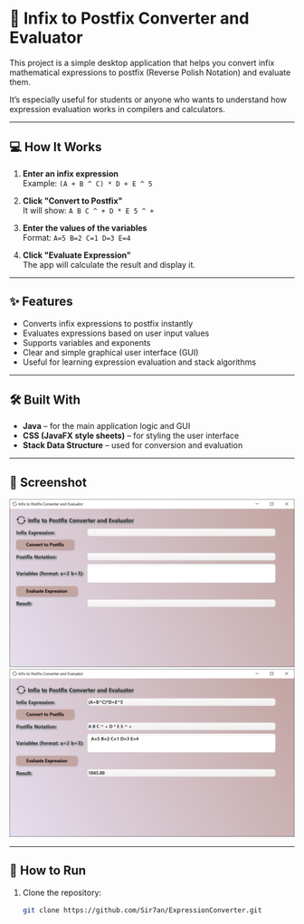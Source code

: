 # 🧮 Infix to Postfix Converter and Evaluator

This project is a simple desktop application that helps you convert infix mathematical expressions to postfix (Reverse Polish Notation) and evaluate them.

It’s especially useful for students or anyone who wants to understand how expression evaluation works in compilers and calculators.

---

## 💻 How It Works

1. **Enter an infix expression**  
   Example: `(A + B ^ C) * D + E ^ 5`

2. **Click "Convert to Postfix"**  
   It will show: `A B C ^ + D * E 5 ^ +`

3. **Enter the values of the variables**  
   Format: `A=5 B=2 C=1 D=3 E=4`

4. **Click "Evaluate Expression"**  
   The app will calculate the result and display it.

---

## ✨ Features

- Converts infix expressions to postfix instantly  
- Evaluates expressions based on user input values  
- Supports variables and exponents  
- Clear and simple graphical user interface (GUI)  
- Useful for learning expression evaluation and stack algorithms

---

## 🛠️ Built With

- **Java** – for the main application logic and GUI  
- **CSS (JavaFX style sheets)** – for styling the user interface  
- **Stack Data Structure** – used for conversion and evaluation

---

## 📸 Screenshot

![App Screenshot](./ExpressionConverterِAndEvaluator_1.PNG)  
![App Screenshot](./ExpressionConverterِAndEvaluator_2.PNG)  

---

## 🚀 How to Run

1. Clone the repository:  
   ```bash
   git clone https://github.com/Sir7an/ExpressionConverter.git
